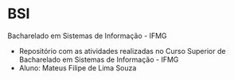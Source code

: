 # BSI
Bacharelado em Sistemas de Informação - IFMG 
- Repositório com as atividades realizadas no Curso Superior de Bacharelado em Sistemas de Informação - IFMG
- Aluno: Mateus Filipe de Lima Souza
